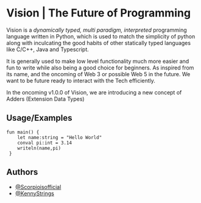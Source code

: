 
# Vision | The Future of Programming

Vision is a *dynamically typed, multi paradigm, interpreted* programming language written in Python, which is used to match the simplicity of python along with inculcating the good habits of other statically typed languages like C/C++, Java and Typescript.

It is generally used to make low level functionality much more easier and fun to write while also being a good choice for beginners. As inspired from its name, and the oncoming of Web 3 or possible Web 5 in the future. We want to be future ready to interact with the Tech efficiently.

In the oncoming v1.0.0 of Vision, we are introducing a new concept of Adders (Extension Data Types)

## Usage/Examples

```vision
fun main() {
    let name:string = "Hello World"
    conval pi:int = 3.14
    writeln(name,pi)
 }
```


## Authors

- [@Scorpioisofficial](https://www.github.com/Scorpioisoffical)
- [@KennyStrings](https://www.github.com/KennyStrings/)
